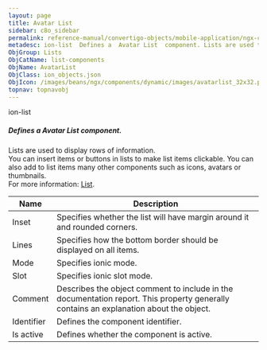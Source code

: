 ```yaml
---
layout: page
title: Avatar List
sidebar: c8o_sidebar
permalink: reference-manual/convertigo-objects/mobile-application/ngx-components/list-components/avatar-list/
metadesc: ion-list  Defines a  Avatar List  component. Lists are used to display rows of information. You can insert items or buttons in lists to make list item
ObjGroup: Lists
ObjCatName: list-components
ObjName: AvatarList
ObjClass: ion_objects.json
ObjIcon: /images/beans/ngx/components/dynamic/images/avatarlist_32x32.png
topnav: topnavobj
---
```

ion-list<br/>

##### Defines a <i>Avatar List</i> component.<br/>
Lists are used to display rows of information.<br/>
You can insert items or buttons in lists to make list items clickable. You can also add to list items many other components such as icons, avatars or thumbnails.<br/>
 For more information: <a href='https://ionic-docs-o31kiyk8l-ionic1.vercel.app/docs/api/list'>List</a>.

Name | Description 
--- | ---
Inset | Specifies whether the list will have margin around it and rounded corners.
Lines | Specifies how the bottom border should be displayed on all items.
Mode | Specifies ionic mode.
Slot | Specifies ionic slot mode.
Comment | Describes the object comment to include in the documentation report.  This property generally contains an explanation about the object. 
Identifier | Defines the component identifier.  
Is active | Defines whether the component is active. 

